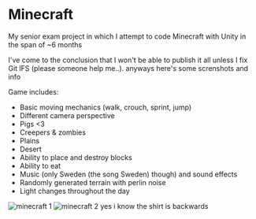 # Minecraft
My senior exam project in which I attempt to code Minecraft with Unity in the span of ~6 months

I've come to the conclusion that I won't be able to publish it all unless I fix Git lFS (please someone help me..). anyways here's some screnshots and info

Game includes: 
- Basic moving mechanics (walk, crouch, sprint, jump)
- Different camera perspective
- Pigs <3
- Creepers & zombies 
- Plains
- Desert
- Ability to place and destroy blocks 
- Ability to eat 
- Music (only Sweden (the song Sweden) though) and sound effects 
- Randomly generated terrain with perlin noise 
- Light changes throughout the day 

![minecraft 1](https://user-images.githubusercontent.com/91065258/158034267-5652e2f4-eaa3-4e6d-94a2-b1133237df25.png)
![minecraft 2](https://user-images.githubusercontent.com/91065258/158034272-77cbaa71-6282-4dd1-a078-721365727d2f.png)
yes i know the shirt is backwards
